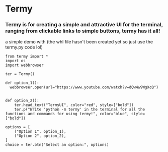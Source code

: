 # Termy

### Termy is for creating a simple and attractive UI for the terminal, ranging from clickable links to simple buttons, termy has it all!

a simple demo with (the whl file hasn't been created yet so just use the termy.py code lol)
```
from termy import *
import os
import webbrowser

ter = Termy()

def option_1():
  webbrowser.open(url="https://www.youtube.com/watch?v=dQw4w9WgXcQ")
  

def option_2():
    ter.head_text("TermyUI", color="red", style=["bold"])
    ter.p("Write 'python -m termy' in the terminal for all the functions and commands for using termy!", color="blue", style=["bold"])

options = [
    ("Option 1", option_1),
    ("Option 2", option_2),
]
choice = ter.btn("Select an option:", options)

```
